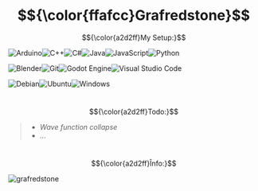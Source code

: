 
<!--Markdown
Notes
-->

# $${\color{ffafcc}Grafredstone}$$
$${\color{a2d2ff}My Setup:}$$

![Arduino](https://img.shields.io/badge/Arduino-00979C?style=for-the-badge&logo=arduino&logoColor=white)![C++](https://img.shields.io/badge/C++-00599C?style=for-the-badge&logo=cplusplus&logoColor=white)![C#](https://custom-icon-badges.demolab.com/badge/C%23-%23239120.svg?style=for-the-badge&logo=cshrp&logoColor=white)![Java](https://img.shields.io/badge/Java-ED8B00?style=for-the-badge&logo=openjdk&logoColor=white)![JavaScript](https://img.shields.io/badge/JavaScript-F7DF1E?style=for-the-badge&logo=javascript&logoColor=black)![Python](https://img.shields.io/badge/Python-3776AB?style=for-the-badge&logo=python&logoColor=fff)

![Blender](https://img.shields.io/badge/Blender-%23F5792A.svg?style=for-the-badge&logo=blender&logoColor=white)![Git](https://img.shields.io/badge/Git-F05032?style=for-the-badge&logo=git&logoColor=fff)![Godot Engine](https://img.shields.io/badge/Godot-%23478CBF.svg?style=for-the-badge&logo=godot-engine&logoColor=fff)![Visual Studio Code](https://custom-icon-badges.demolab.com/badge/Visual%20Studio%20Code-0078d7.svg?style=for-the-badge&logo=vsc&logoColor=white)

![Debian](https://img.shields.io/badge/Debian-A81D33?style=for-the-badge&logo=debian&logoColor=white)![Ubuntu](https://img.shields.io/badge/Ubuntu-E95420?style=for-the-badge&logo=ubuntu&logoColor=white)![Windows](https://custom-icon-badges.demolab.com/badge/Windows-0078D6?style=for-the-badge&logo=windows11&logoColor=white)
# 
$${\color{a2d2ff}Todo:}$$
>-	*Wave function collapse*
>-	*...*
#
$${\color{a2d2ff}Înfo:}$$


<p><img align="center" src="https://github-readme-stats.vercel.app/api/top-langs?username=grafredstone&show_icons=true&theme=transparent&locale=en&layout=compact" alt="grafredstone" /></p>  
<!--<p>&nbsp;<img align="right" src="https://github-readme-stats.vercel.app/api?username=grafredstone&show_icons=true&locale=en" alt="grafredstone" /></p>  -->

